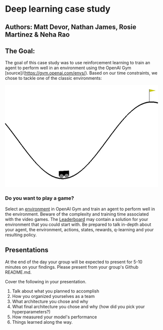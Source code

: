# Deep learning case study
## Authors: Matt Devor, Nathan James, Rosie Martinez & Neha Rao

## The Goal:
The goal of this case study was to use reinforcement learning to train an agent to perform well in an environment using the OpenAI Gym [source]/(https://gym.openai.com/envs/). Based on our time constraints, we chose to tackle one of the classic environments: 

<p align="center">
  <img src="images/example.gif" width="550">
</p>



### Do you want to play a game?
Select an [environment](https://gym.openai.com/envs/) in OpenAI Gym and train an agent to perform well in the environment.  Beware of the complexity and training time associated with the video games.  The [Leaderboard](https://github.com/openai/gym/wiki/Leaderboard) may contain a solution for your environment that you could start with.  Be prepared to talk in-depth about your agent, the environment, actions, states, rewards, q-learning and your resulting policy.


## Presentations
At the end of the day your group will be expected to present for 5-10 minutes on your findings.  Please present from your group's Github README.md.

Cover the following in your presentation.

   1. Talk about what you planned to accomplish
   2. How you organized yourselves as a team
   3. What architecture you chose and why
   4. What final architecture you chose and why (how did you pick your hyperparameters?)
   5. How measured your model's performance
   6. Things learned along the way.

